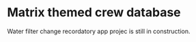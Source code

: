 
# Matrix themed crew database

Water filter change recordatory app projec
is still in construction.